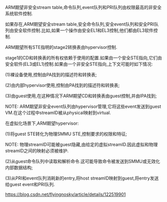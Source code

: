 
ARM期望非安全stream table,命令队列,event队列和PRI队列由权限最高的非安全系统软件控制.

如果存在,ARM期望安全stream table,安全命令队列,安全event队列和安全PRI队列由安全软件控制.比如,如果一个操作由安全EL1和EL3控制,他们都由EL3软件控制.

ARM期望所有STE指明的stage2转换表由hypervisor控制.

stage1的CD和转换表的所有权依赖于使用的配置.如果由一个安全STE指向,它们由安全软件(EL3或EL1)控制.如果由一个非安全STE指向,上下文可能时如下情况:

(1)裸设备使用,控制由PA找到的描述符和转换表;

(2)由内部hypervisor使用,控制由PA找到的描述符和转换表;

(3)由guest使用,在这种情况下ARM期望CD和转换表由guest控制,并由IPA找到;

NOTE: ARM期望非安全event队列由hypervisor管理,它将这些event发送到guest VM.在这个过程中streamID被从physical映射到virtual.

在虚拟化场景下,ARM期望hypervisor:

(1)将guest STE转化为物理SMMU STE,控制要求的权限和特征;

NOTE: 物理streamID可能被guest隐藏,由给定的虚拟streamID.因此虚拟和物理streamID之间的映射必须被维护.

(2)从guest命令队列中读取和解析命令.这可能导致命令被发送到SMMU或无效化内部数据结构;

(3)从PRI和event队列消耗新的entry,将host streamID映射到guest,将entry发送给guest event和PRI队列.

https://blog.csdn.net/flyingnosky/article/details/122519901

